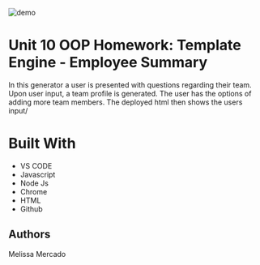 ![demo](tpg.gif)

# Unit 10 OOP Homework: Template Engine - Employee Summary

In this generator a user is presented with questions regarding their team. Upon user input, a team profile is generated. The user has the options of adding more team members. The deployed html then shows the users input/

# Built With

- VS CODE
- Javascript
- Node Js
- Chrome
- HTML
- Github

## Authors

Melissa Mercado


